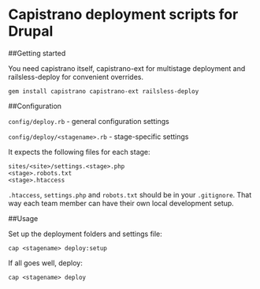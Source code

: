 # Capistrano deployment scripts for Drupal

##Getting started

You need capistrano itself, capistrano-ext for multistage deployment and
railsless-deploy for convenient overrides.

    gem install capistrano capistrano-ext railsless-deploy

##Configuration

`config/deploy.rb` - general configuration settings

`config/deploy/<stagename>.rb` - stage-specific settings

It expects the following files for each stage:

    sites/<site>/settings.<stage>.php
    <stage>.robots.txt
    <stage>.htaccess

`.htaccess`, `settings.php` and `robots.txt` should be in your
`.gitignore`. That way each team member can have their own local
development setup.


##Usage

Set up the deployment folders and settings file:

    cap <stagename> deploy:setup

If all goes well, deploy:

    cap <stagename> deploy


